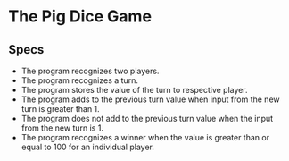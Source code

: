 # The Pig Dice Game

## Specs
- The program recognizes two players.
- The program recognizes a turn.
- The program stores the value of the turn to respective player.
- The program adds to the previous turn value when input from the new turn is greater than 1.
- The program does not add to the previous turn value when the input from the new turn is 1.
- The program recognizes a winner when the value is greater than or equal to 100 for an individual player.
